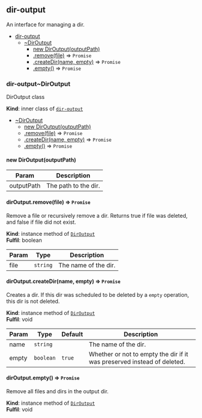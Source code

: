 <a name="module_dir-output"></a>

## dir-output
An interface for managing a dir.


* [dir-output](#module_dir-output)
    * [~DirOutput](#module_dir-output..DirOutput)
        * [new DirOutput(outputPath)](#new_module_dir-output..DirOutput_new)
        * [.remove(file)](#module_dir-output..DirOutput+remove) ⇒ <code>Promise</code>
        * [.createDir(name, empty)](#module_dir-output..DirOutput+createDir) ⇒ <code>Promise</code>
        * [.empty()](#module_dir-output..DirOutput+empty) ⇒ <code>Promise</code>

<a name="module_dir-output..DirOutput"></a>

### dir-output~DirOutput
DirOutput class

**Kind**: inner class of [<code>dir-output</code>](#module_dir-output)  

* [~DirOutput](#module_dir-output..DirOutput)
    * [new DirOutput(outputPath)](#new_module_dir-output..DirOutput_new)
    * [.remove(file)](#module_dir-output..DirOutput+remove) ⇒ <code>Promise</code>
    * [.createDir(name, empty)](#module_dir-output..DirOutput+createDir) ⇒ <code>Promise</code>
    * [.empty()](#module_dir-output..DirOutput+empty) ⇒ <code>Promise</code>

<a name="new_module_dir-output..DirOutput_new"></a>

#### new DirOutput(outputPath)

| Param | Description |
| --- | --- |
| outputPath | The path to the dir. |

<a name="module_dir-output..DirOutput+remove"></a>

#### dirOutput.remove(file) ⇒ <code>Promise</code>
Remove a file or recursively remove a dir. Returns true if file was deleted, and false if file did not exist.

**Kind**: instance method of [<code>DirOutput</code>](#module_dir-output..DirOutput)  
**Fulfil**: boolean  

| Param | Type | Description |
| --- | --- | --- |
| file | <code>string</code> | The name of the dir. |

<a name="module_dir-output..DirOutput+createDir"></a>

#### dirOutput.createDir(name, empty) ⇒ <code>Promise</code>
Creates a dir. If this dir was scheduled to be deleted by a `empty` operation, this dir is not deleted.

**Kind**: instance method of [<code>DirOutput</code>](#module_dir-output..DirOutput)  
**Fulfil**: void  

| Param | Type | Default | Description |
| --- | --- | --- | --- |
| name | <code>string</code> |  | The name of the dir. |
| empty | <code>boolean</code> | <code>true</code> | Whether or not to empty the dir if it was preserved instead of deleted. |

<a name="module_dir-output..DirOutput+empty"></a>

#### dirOutput.empty() ⇒ <code>Promise</code>
Remove all files and dirs in the output dir.

**Kind**: instance method of [<code>DirOutput</code>](#module_dir-output..DirOutput)  
**Fulfil**: void  
